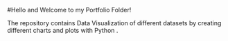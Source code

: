 #Hello and Welcome to my Portfolio Folder!

The repository contains Data Visualization of different datasets by creating different charts and plots with Python .